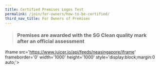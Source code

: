 ```yaml
---
title: Certified Premises Logos Test
permalink: /join/for-owners/how-to-be-certified/
third_nav_title: For Owners of Premises
---
```

> ### Premises are awarded with the SG Clean quality mark after an official assessment
iframe src='https://www.juicer.io/api/feeds/neasingapore/iframe' frameborder='0' width='1000' height='1000' style='display:block;margin:0 auto;'>


